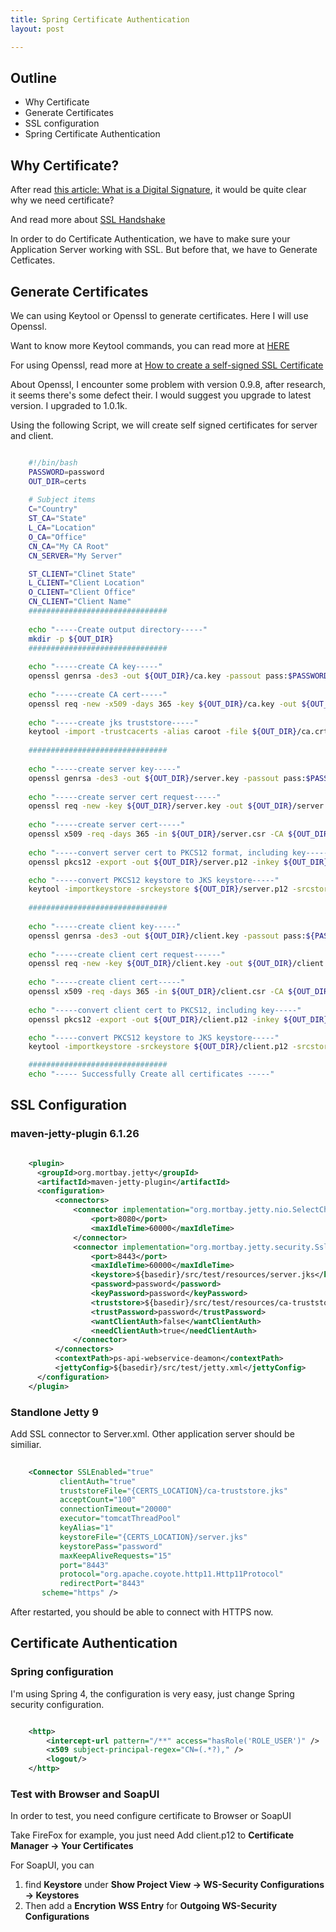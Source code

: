 ```yaml
---
title: Spring Certificate Authentication
layout: post

---
```


## Outline
* Why Certificate
* Generate Certificates
* SSL configuration
* Spring Certificate Authentication

## Why Certificate?
After read [this article: What is a Digital Signature](http://www.youdzone.com/signature.html), it would be quite clear why we need certificate?

And read more about [SSL Handshake](http://www.ruanyifeng.com/blog/2014/09/illustration-ssl.html) 

In order to do Certificate Authentication, we have to make sure your Application Server working with SSL. But before that, we have to Generate Cetficates.

## Generate Certificates

We can using Keytool or Openssl to generate certificates. Here I will use Openssl. 

Want to know more Keytool commands, you can read more at [HERE](https://www.sslshopper.com/article-most-common-java-keytool-keystore-commands.html)

For using Openssl, read more at [How to create a self-signed SSL Certificate](http://www.akadia.com/services/ssh_test_certificate.html)

About Openssl, I encounter some problem with version 0.9.8, after research, it seems there's some defect their. I would suggest you upgrade to latest version. I upgraded to 1.0.1k.

Using the following Script, we will create self signed certificates for server and client.
```bash

    #!/bin/bash
 	PASSWORD=password
 	OUT_DIR=certs
 
	# Subject items
	C="Country"
	ST_CA="State"
	L_CA="Location"
	O_CA="Office"
	CN_CA="My CA Root"
	CN_SERVER="My Server"

	ST_CLIENT="Clinet State"
	L_CLIENT="Client Location"
	O_CLIENT="Client Office"
	CN_CLIENT="Client Name"
	###############################
	
	echo "-----Create output directory-----"
	mkdir -p ${OUT_DIR}
	###############################
 
	echo "-----create CA key-----"
	openssl genrsa -des3 -out ${OUT_DIR}/ca.key -passout pass:$PASSWORD 4096
 
	echo "-----create CA cert-----"
	openssl req -new -x509 -days 365 -key ${OUT_DIR}/ca.key -out ${OUT_DIR}/ca.crt  -passin pass:$PASSWORD -subj "/C=${C}/ST=${ST_CA}/L=${L_CA}/O=${O_CA}/CN=${CN_CA}/"
 
	echo "-----create jks truststore-----"
	keytool -import -trustcacerts -alias caroot -file ${OUT_DIR}/ca.crt  -keystore ${OUT_DIR}/ca-truststore.jks -storepass ${PASSWORD} -noprompt
 
	###############################
 
	echo "-----create server key-----"
	openssl genrsa -des3 -out ${OUT_DIR}/server.key -passout pass:$PASSWORD 4096
 
	echo "-----create server cert request-----"
	openssl req -new -key ${OUT_DIR}/server.key -out ${OUT_DIR}/server.csr  -passin pass:$PASSWORD -subj "/C=${C}/ST=${ST_CA}/L=${L_CA}/O=${O_CA}/CN=${CN_SERVER}/"
 
	echo "-----create server cert-----"
	openssl x509 -req -days 365 -in ${OUT_DIR}/server.csr -CA ${OUT_DIR}/ca.crt  -CAkey ${OUT_DIR}/ca.key -set_serial 01 -out ${OUT_DIR}/server.crt  -passin pass:${PASSWORD}
 
	echo "-----convert server cert to PKCS12 format, including key-----"
	openssl pkcs12 -export -out ${OUT_DIR}/server.p12 -inkey ${OUT_DIR}/server.key  -in ${OUT_DIR}/server.crt -passin pass:${PASSWORD} -passout pass:${PASSWORD}

	echo "-----convert PKCS12 keystore to JKS keystore-----"
	keytool -importkeystore -srckeystore ${OUT_DIR}/server.p12 -srcstoretype PKCS12 -srcstorepass ${PASSWORD} -destkeystore ${OUT_DIR}/server.jks -deststorepass ${PASSWORD}
 
	###############################
 
	echo "-----create client key-----"
	openssl genrsa -des3 -out ${OUT_DIR}/client.key -passout pass:${PASSWORD} 4096
 
	echo "-----create client cert request------"
	openssl req -new -key ${OUT_DIR}/client.key -out ${OUT_DIR}/client.csr -passin pass:$PASSWORD -subj "/C=${C}/ST=${ST_CLIENT}/L=${L_CLIENT}/O=${O_CLIENT}/CN=${CN_CLIENT}/"
 
	echo "-----create client cert-----"
	openssl x509 -req -days 365 -in ${OUT_DIR}/client.csr -CA ${OUT_DIR}/ca.crt -CAkey ${OUT_DIR}/ca.key -set_serial 02 -out ${OUT_DIR}/client.crt  -passin pass:${PASSWORD}
 
	echo "-----convert client cert to PKCS12, including key-----"
	openssl pkcs12 -export -out ${OUT_DIR}/client.p12 -inkey ${OUT_DIR}/client.key  -in ${OUT_DIR}/client.crt -passin pass:${PASSWORD} -passout pass:${PASSWORD}

	echo "-----convert PKCS12 keystore to JKS keystore-----"
	keytool -importkeystore -srckeystore ${OUT_DIR}/client.p12 -srcstoretype PKCS12 -srcstorepass ${PASSWORD} -destkeystore ${OUT_DIR}/client.jks -deststorepass ${PASSWORD}

	###############################
	echo "----- Successfully Create all certificates -----"

```

## SSL Configuration

### maven-jetty-plugin 6.1.26

```xml

	<plugin>
      <groupId>org.mortbay.jetty</groupId>
      <artifactId>maven-jetty-plugin</artifactId>
      <configuration>
          <connectors>
              <connector implementation="org.mortbay.jetty.nio.SelectChannelConnector">
                  <port>8080</port>
                  <maxIdleTime>60000</maxIdleTime>
              </connector>
              <connector implementation="org.mortbay.jetty.security.SslSocketConnector">
                  <port>8443</port>
                  <maxIdleTime>60000</maxIdleTime>
                  <keystore>${basedir}/src/test/resources/server.jks</keystore>
                  <password>password</password>
                  <keyPassword>password</keyPassword>
                  <truststore>${basedir}/src/test/resources/ca-truststore.jks</truststore>
                  <trustPassword>password</trustPassword>
                  <wantClientAuth>false</wantClientAuth>
                  <needClientAuth>true</needClientAuth>
              </connector>
          </connectors>
          <contextPath>ps-api-webservice-deamon</contextPath>
          <jettyConfig>${basedir}/src/test/jetty.xml</jettyConfig>
      </configuration>
	</plugin>
```

### Standlone Jetty 9
Add SSL connector to Server.xml. Other application server should be similiar.

```xml
	
	<Connector SSLEnabled="true"
           clientAuth="true"
           truststoreFile="{CERTS_LOCATION}/ca-truststore.jks"
           acceptCount="100"
           connectionTimeout="20000"
           executor="tomcatThreadPool"
           keyAlias="1"
           keystoreFile="{CERTS_LOCATION}/server.jks"
           keystorePass="password"
           maxKeepAliveRequests="15"
           port="8443"
           protocol="org.apache.coyote.http11.Http11Protocol"
           redirectPort="8443"
	   scheme="https" />
```

After restarted, you should be able to connect with HTTPS now.


## Certificate Authentication

### Spring configuration

I'm using Spring 4, the configuration is very easy, just change Spring security configuration.

```xml

    <http>
        <intercept-url pattern="/**" access="hasRole('ROLE_USER')" /> 
        <x509 subject-principal-regex="CN=(.*?)," /> 
        <logout/>
    </http>
```

### Test with Browser and SoapUI

In order to test, you need configure certificate to Browser or SoapUI

Take FireFox for example, you just need Add client.p12 to **Certificate Manager -> Your Certificates** 

For SoapUI, you can 

1. find **Keystore** under **Show Project View -> WS-Security Configurations -> Keystores** 
2. Then add a **Encrytion** **WSS Entry** for **Outgoing WS-Security Configurations**
